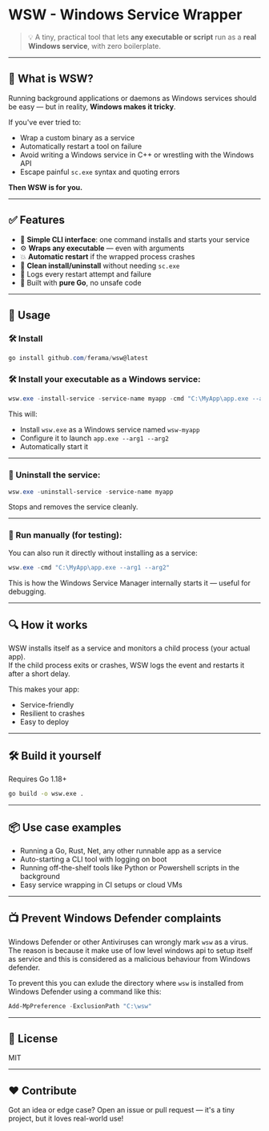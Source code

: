 # WSW - Windows Service Wrapper

> 💡 A tiny, practical tool that lets **any executable or script** run as a **real Windows service**, with zero boilerplate.

---

## 🚀 What is WSW?

Running background applications or daemons as Windows services should be easy — but in reality, **Windows makes it tricky**. 

If you've ever tried to:

- Wrap a custom binary as a service  
- Automatically restart a tool on failure  
- Avoid writing a Windows service in C++ or wrestling with the Windows API  
- Escape painful `sc.exe` syntax and quoting errors  

**Then WSW is for you.**

---

## ✅ Features

- 🧠 **Simple CLI interface**: one command installs and starts your service  
- ⚙️ **Wraps any executable** — even with arguments  
- 💥 **Automatic restart** if the wrapped process crashes  
- 🧼 **Clean install/uninstall** without needing `sc.exe`  
- 📜 Logs every restart attempt and failure  
- 💼 Built with **pure Go**, no unsafe code  

---

## 🔧 Usage

### 🛠️ Install

```powershell
go install github.com/ferama/wsw@latest
```

### 🛠️ Install your executable as a Windows service:

```powershell
wsw.exe -install-service -service-name myapp -cmd "C:\MyApp\app.exe --arg1 --arg2"
```

This will:
- Install `wsw.exe` as a Windows service named `wsw-myapp`  
- Configure it to launch `app.exe --arg1 --arg2`  
- Automatically start it  

---

### 🧹 Uninstall the service:

```powershell
wsw.exe -uninstall-service -service-name myapp
```

Stops and removes the service cleanly.

---

### 🧪 Run manually (for testing):

You can also run it directly without installing as a service:

```powershell
wsw.exe -cmd "C:\MyApp\app.exe --arg1 --arg2"
```

This is how the Windows Service Manager internally starts it — useful for debugging.

---

## 🔍 How it works

WSW installs itself as a service and monitors a child process (your actual app).  
If the child process exits or crashes, WSW logs the event and restarts it after a short delay.

This makes your app:
- Service-friendly  
- Resilient to crashes  
- Easy to deploy  

---

## 🛠️ Build it yourself

Requires Go 1.18+

```bash
go build -o wsw.exe .
```

---

## 📦 Use case examples

- Running a Go, Rust, Net, any other runnable app as a service  
- Auto-starting a CLI tool with logging on boot  
- Running off-the-shelf tools like Python or Powershell scripts in the background  
- Easy service wrapping in CI setups or cloud VMs  

---

## 📺 Prevent Windows Defender complaints

Windows Defender or other Antiviruses can wrongly mark `wsw` as a virus. The reason is
because it make use of low level windows api to setup itself as service and this is considered
as a malicious behaviour from Windows defender.

To prevent this you can exlude the directory where `wsw` is installed from Windows Defender
using a command like this:

```powershell
Add-MpPreference -ExclusionPath "C:\wsw"
```

---

## 📄 License

MIT

---

## ❤️ Contribute

Got an idea or edge case? Open an issue or pull request — it's a tiny project, but it loves real-world use!


